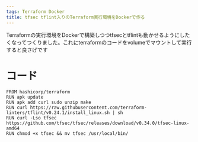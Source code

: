 ```yaml
---
tags: Terraform Docker
title: tfsec tflint入りのTerraform実行環境をDockerで作る
---
```



Terraformの実行環境をDockerで構築しつつtfsecとtflintも動かせるようにしたくなってつくりました。これにterraformのコードをvolumeでマウントして実行すると良さげです

# コード

```
FROM hashicorp/terraform
RUN apk update
RUN apk add curl sudo unzip make
RUN curl https://raw.githubusercontent.com/terraform-linters/tflint/v0.24.1/install_linux.sh | sh
RUN curl -Lso tfsec https://github.com/tfsec/tfsec/releases/download/v0.34.0/tfsec-linux-amd64
RUN chmod +x tfsec && mv tfsec /usr/local/bin/
```
